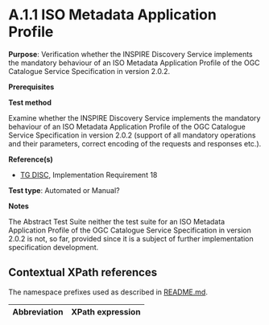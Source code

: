 # A.1.1 ISO Metadata Application Profile

**Purpose**: Verification whether the INSPIRE Discovery Service implements the mandatory behaviour of an ISO Metadata Application Profile of the OGC Catalogue Service Specification in version 2.0.2.

**Prerequisites**

**Test method**

Examine whether the INSPIRE Discovery Service implements the mandatory behaviour of an ISO Metadata Application Profile of the OGC Catalogue Service Specification in version 2.0.2 (support of all mandatory operations and their parameters, correct encoding of the requests and responses etc.).

**Reference(s)**

* [TG DISC](README.md#ref_TG_DISC), Implementation Requirement 18

**Test type**: Automated or Manual?

**Notes**

The Abstract Test Suite neither the test suite for an ISO Metadata Application Profile of the OGC Catalogue Service Specification in version 2.0.2 is not, so far, provided since it is a subject of further implementation specification development.


## Contextual XPath references

The namespace prefixes used as described in [README.md](README.md#namespaces).

Abbreviation                                               |  XPath expression
---------------------------------------------------------- | -------------------------------------------------------------------------
